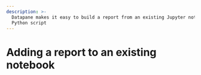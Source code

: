 ```yaml
---
description: >-
  Datapane makes it easy to build a report from an existing Jupyter notebook or
  Python script
---
```


# Adding a report to an existing notebook


